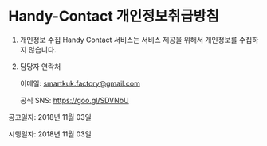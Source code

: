# Handy-Contact 개인정보취급방침

1. 개인정보 수집
Handy Contact 서비스는 서비스 제공을 위해서 개인정보를 수집하지 않습니다.

2. 담당자 연락처

    이메일: smartkuk.factory@gmail.com

    공식 SNS: https://goo.gl/SDVNbU


공고일자: 2018년 11월 03일

시행일자: 2018년 11월 03일
